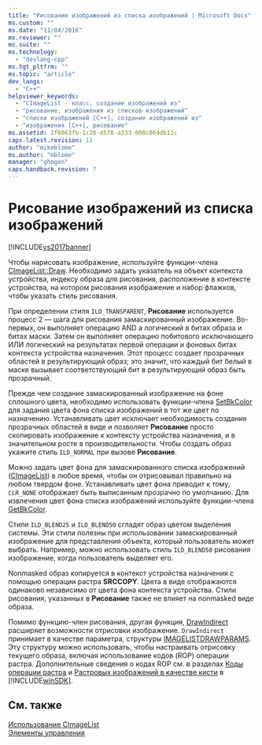 ```yaml
---
title: "Рисование изображений из списка изображений | Microsoft Docs"
ms.custom: ""
ms.date: "11/04/2016"
ms.reviewer: ""
ms.suite: ""
ms.technology: 
  - "devlang-cpp"
ms.tgt_pltfrm: ""
ms.topic: "article"
dev_langs: 
  - "C++"
helpviewer_keywords: 
  - "CImageList - класс, создание изображений из"
  - "рисование, изображения из списков изображений"
  - "списки изображений [C++], создание изображений из"
  - "изображения [C++], рисование"
ms.assetid: 2f6063fb-1c28-45f8-a333-008c064db11c
caps.latest.revision: 11
author: "mikeblome"
ms.author: "mblome"
manager: "ghogen"
caps.handback.revision: 7
---
```

# Рисование изображений из списка изображений
[!INCLUDE[vs2017banner](../assembler/inline/includes/vs2017banner.md)]

Чтобы нарисовать изображение, используйте функции\-члена [CImageList::Draw](../Topic/CImageList::Draw.md).  Необходимо задать указатель на объект контекста устройства, индексу образа для рисования, расположение в контексте устройства, на котором рисования изображение и набор флажков, чтобы указать стиль рисования.  
  
 При определении стиля `ILD_TRANSPARENT`, **Рисование** используется процесс 2 — шага для рисования замаскированный изображение.  Во\-первых, он выполняет операцию AND a логический в битах образа и битах маски.  Затем он выполняет операцию побитового исключающего ИЛИ логический на результатах первой операции и фоновых битах контекста устройства назначения.  Этот процесс создает прозрачных областей в результирующий образ; это значит, что каждый бит белый в маске вызывает соответствующий бит в результирующий образ быть прозрачный.  
  
 Прежде чем создание замаскированный изображение на фоне сплошного цвета, необходимо использовать функции\-члена [SetBkColor](../Topic/CImageList::SetBkColor.md) для задания цвета фона списка изображений в тот же цвет по назначению.  Устанавливать цвет исключает необходимость создания прозрачных областей в виде и позволяет **Рисование** просто скопировать изображение к контексту устройства назначения, и в значительном росте в производительности.  Чтобы создать образ укажите стиль `ILD_NORMAL` при вызове **Рисование**.  
  
 Можно задать цвет фона для замаскированного списка изображений \([CImageList](../Topic/CImageList%20Class.md)\) в любое время, чтобы он отрисовывал правильно на любом твердом фоне.  Устанавливать цвет фона приводит к тому, `CLR_NONE` отображает быть выписанным прозрачно по умолчанию.  Для извлечения цвет фона списка изображений используйте функции\-члена [GetBkColor](../Topic/CImageList::GetBkColor.md).  
  
 Стили `ILD_BLEND25` и `ILD_BLEND50` сгладят образ цветом выделения системы.  Эти стили полезны при использовании замаскированный изображение для представления объекта, который пользователь может выбрать.  Например, можно использовать стиль `ILD_BLEND50` рисования изображение, когда пользователь выделяет его.  
  
 Nonmasked образ копируется в контекст устройства назначения с помощью операции растра **SRCCOPY**.  Цвета в виде отображаются одинаково независимо от цвета фона контекста устройства.  Стили рисования, указанных в **Рисование** также не влияет на nonmasked виде образа.  
  
 Помимо функцию\-член рисования, другая функция, [DrawIndirect](../Topic/CImageList::DrawIndirect.md) расширяет возможности отрисовки изображение.  `DrawIndirect` принимает в качестве параметра, структуры [IMAGELISTDRAWPARAMS](http://msdn.microsoft.com/library/windows/desktop/bb761395).  Эту структуру можно использовать, чтобы настраивать отрисовку текущего образа, включая использование кодов \(ROP\) операции растра.  Дополнительные сведения о кодах ROP см. в разделах [Коды операции растра](http://msdn.microsoft.com/library/windows/desktop/dd162892) и [Растровых изображений в качестве кисти](http://msdn.microsoft.com/library/windows/desktop/dd183378) в [!INCLUDE[winSDK](../atl/includes/winsdk_md.md)].  
  
## См. также  
 [Использование CImageList](../mfc/using-cimagelist.md)   
 [Элементы управления](../mfc/controls-mfc.md)